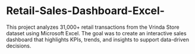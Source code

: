 # Retail-Sales-Dashboard-Excel-
 This project analyzes 31,000+ retail transactions from the Vrinda Store dataset using Microsoft Excel. The goal was to create an interactive sales dashboard that highlights KPIs, trends, and insights to support data-driven decisions.
